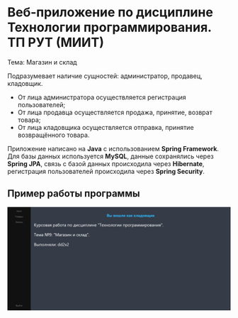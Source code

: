 
# Веб-приложение по дисциплине Технологии программирования. ТП РУТ (МИИТ)

Тема: Магазин и склад

Подразумевает наличие сущностей: администратор, продавец, кладовщик.
<br>
- От лица администратора осуществляется регистрация пользователей;
- От лица продавца осуществляется продажа, принятие, возврат товара;
- От лица кладовщика осуществляется отправка, принятие возвращённого товара.

Приложение написано на **Java** с использованием **Spring Framework**.
<br>
Для базы данных используется **MySQL**, данные сохранялись через **Spring JPA**, связь с базой данных происходила через **Hibernate**, регистрация пользователей происходила через **Spring Security**.

## Пример работы программы

![gui](demo.jpg)